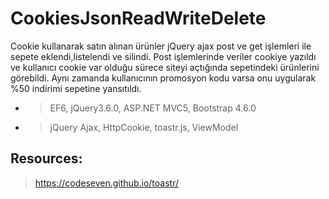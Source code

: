 # CookiesJsonReadWriteDelete
Cookie kullanarak satın alınan ürünler jQuery ajax post ve get işlemleri ile sepete eklendi,listelendi ve silindi. Post işlemlerinde veriler cookiye yazıldı ve kullanıcı cookie var olduğu sürece siteyi açtığında sepetindeki ürünlerini görebildi. Aynı zamanda kullanıcının promosyon kodu varsa onu uygularak %50 indirimi sepetine yansıtıldı.
- > EF6, jQuery3.6.0, ASP.NET MVC5, Bootstrap 4.6.0
- > jQuery Ajax, HttpCookie, toastr.js, ViewModel
## Resources:
>https://codeseven.github.io/toastr/
